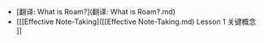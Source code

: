 - [翻译: What is Roam?](翻译: What is Roam?.md)
- [[[Effective Note-Taking]([[Effective Note-Taking.md) Lesson 1 关键概念 ]]
